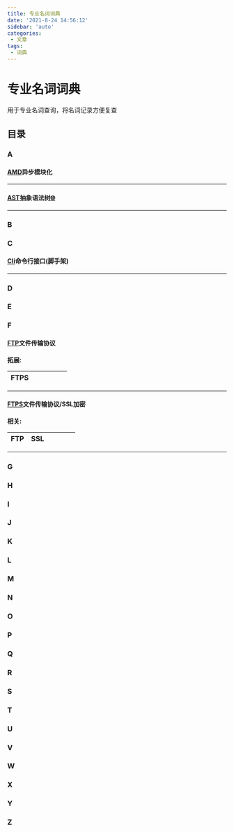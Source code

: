 ```yaml
---
title: 专业名词词典 
date: '2021-8-24 14:56:12'
sidebar: 'auto'
categories:
 - 文章
tags:
 - 词典
---
```


# 专业名词词典

用于专业名词查询，将名词记录方便复查



## 目录

### A

#### [AMD](https://github.com/amdjs/amdjs-api/wiki/AMD-(%E4%B8%AD%E6%96%87%E7%89%88))异步模块化

[^AMD]:**A**synchronous **M**odule **D**efinition

---

#### [AST](https://zh.wikipedia.org/wiki/%E6%8A%BD%E8%B1%A1%E8%AA%9E%E6%B3%95%E6%A8%B9)抽象语法树[:globe_with_meridians:](https://segmentfault.com/a/1190000016231512)

[^ AST]: **A**bstract **S**yntax **T**ree

---

### B

### C

#### [Cli](https://zh.wikipedia.org/wiki/%E5%91%BD%E4%BB%A4%E8%A1%8C%E7%95%8C%E9%9D%A2)命令行接口(脚手架)

[^Cli]: **C**ommand **L**ine **I**nterface

---

### D

### E

### F

#### [FTP](https://zh.wikipedia.org/wiki/%E6%96%87%E4%BB%B6%E4%BC%A0%E8%BE%93%E5%8D%8F%E8%AE%AE)文件传输协议

[^FTP]: **F**ile **T**ransfer **P**rotocol

**拓展:**

| FTPS |      |      |      |      |      |
| :--: | :--: | :--: | :--: | :--: | :--: |

---

#### [FTPS](https://zh.wikipedia.org/wiki/FTPS)文件传输协议/SSL加密

[^FTPS]: **F**ile **T**ransfer **P**rotocol **S**SL

**相关:** 

| FTP  | SSL  |      |      |      |      |
| :--: | :--: | :--: | :--: | :--: | :--: |

---

### G

### H

### I

### J

### K

### L

### M

### N

### O

### P

### Q

### R

### S

### T

### U

### V

### W

### X

### Y

### Z